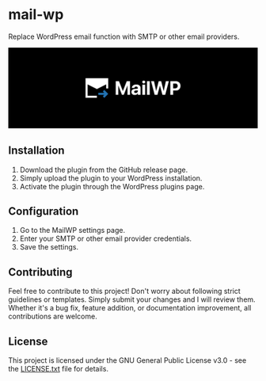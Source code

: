 # mail-wp

Replace WordPress email function with SMTP or other email providers.

![Banner](/assets/banner-1544x500.jpg)

## Installation

1. Download the plugin from the GitHub release page.
2. Simply upload the plugin to your WordPress installation.
3. Activate the plugin through the WordPress plugins page.

## Configuration

1. Go to the MailWP settings page.
2. Enter your SMTP or other email provider credentials.
3. Save the settings.

## Contributing

Feel free to contribute to this project! Don't worry about following strict guidelines or templates. Simply submit your changes and I will review them. Whether it's a bug fix, feature addition, or documentation improvement, all contributions are welcome.

## License

This project is licensed under the GNU General Public License v3.0 - see the [LICENSE.txt](LICENSE.txt) file for details.